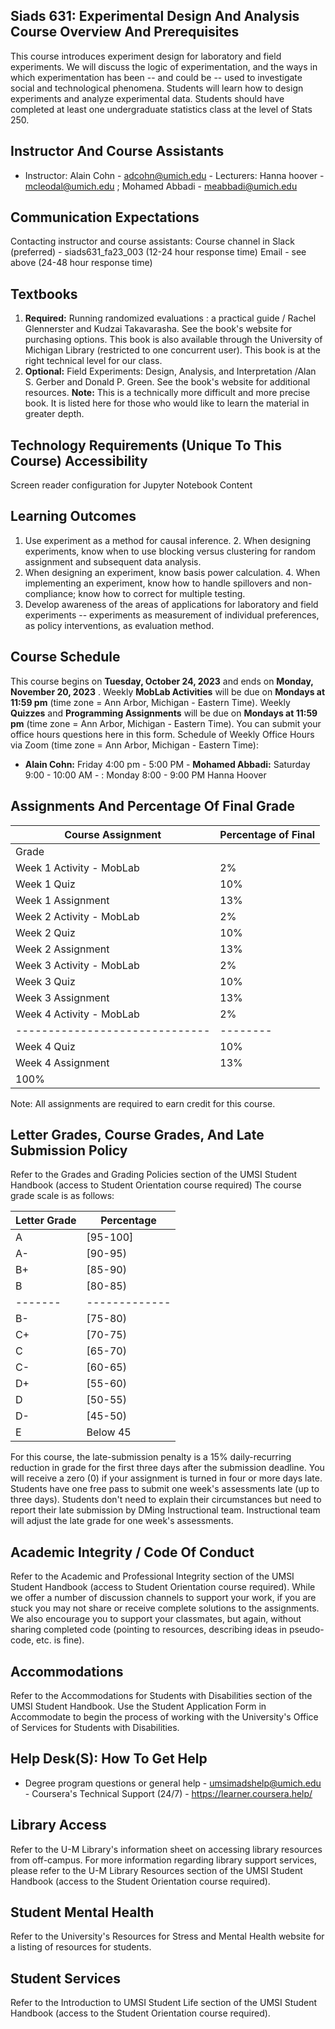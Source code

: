## Siads 631: Experimental Design And Analysis Course Overview And Prerequisites

This course introduces experiment design for laboratory and field experiments. We will discuss the logic of experimentation, and the ways in which experimentation has been -- and could be -- used to investigate social and technological phenomena. Students will learn how to design experiments and analyze experimental data. Students should have completed at least one undergraduate statistics class at the level of Stats 250.

## Instructor And Course Assistants

- Instructor: Alain Cohn - adcohn@umich.edu - Lecturers: Hanna hoover - mcleodal@umich.edu ;   Mohamed Abbadi - meabbadi@umich.edu

## Communication Expectations

Contacting instructor and course assistants: Course channel in Slack (preferred) - siads631_fa23_003 (12-24 hour response time) Email - see above (24-48 hour response time)

## Textbooks

1.  **Required:** Running randomized evaluations : a practical guide / Rachel Glennerster and     Kudzai Takavarasha. See the book's website for purchasing options. This book is also available through the University of Michigan Library (restricted to one concurrent user). This book is at the right technical level for our class.
2.  **Optional:** Field Experiments: Design, Analysis, and Interpretation /Alan S. Gerber and     Donald P. Green. See the book's website for additional resources. **Note:** This is a technically more difficult and more precise book. It is listed here for those who would like to learn the material in greater depth.

## Technology Requirements (Unique To This Course) Accessibility

Screen reader configuration for Jupyter Notebook Content

## Learning Outcomes

1.  Use experiment as a method for causal inference. 2. When designing experiments, know when to use blocking versus clustering for random     assignment and subsequent data analysis.
2.  When designing an experiment, know basis power calculation. 4. When implementing an experiment, know how to handle spillovers and non-compliance;     know how to correct for multiple testing.
3.  Develop awareness of the areas of applications for laboratory and field experiments --     experiments as measurement of individual preferences, as policy interventions, as evaluation method.

## Course Schedule

This course begins on **Tuesday, October 24, 2023** and ends on **Monday, November 20, 2023** . Weekly **MobLab Activities** will be due on **Mondays at 11:59 pm** (time zone = Ann Arbor, Michigan - Eastern Time). Weekly **Quizzes** and **Programming Assignments** will be due on **Mondays at 11:59 pm** (time zone = Ann Arbor, Michigan - Eastern Time). You can submit your office hours questions here in this form. Schedule of Weekly Office Hours via Zoom (time zone = Ann Arbor, Michigan - Eastern Time):

- **Alain Cohn:** Friday 4:00 pm - 5:00 PM - **Mohamed Abbadi:** Saturday 9:00 - 10:00 AM -   : Monday 8:00 - 9:00 PM   Hanna Hoover

## Assignments And Percentage Of Final Grade

| Course Assignment              | Percentage of Final |
| ------------------------------ | ------------------- |
| Grade                          |                     |
| Week 1 Activity - MobLab       | 2%                  |
| Week 1 Quiz                    | 10%                 |
| Week 1 Assignment              | 13%                 |
| Week 2 Activity - MobLab       | 2%                  |
| Week 2 Quiz                    | 10%                 |
| Week 2 Assignment              | 13%                 |
| Week 3 Activity - MobLab       | 2%                  |
| Week 3 Quiz                    | 10%                 |
| Week 3 Assignment              | 13%                 |
| Week 4 Activity - MobLab       | 2%                  |
| ------------------------------ | --------            |
| Week 4 Quiz                    | 10%                 |
| Week 4 Assignment              | 13%                 |
| 100%                           |                     |

Note: All assignments are required to earn credit for this course.

## Letter Grades, Course Grades, And Late Submission Policy

Refer to the Grades and Grading Policies section of the UMSI Student Handbook (access to Student Orientation course required) The course grade scale is as follows:

| Letter Grade | Percentage    |
| ------------ | ------------- |
| A            | [95-100]      |
| A-           | [90-95)       |
| B+           | [85-90)       |
| B            | [80-85)       |
| -------      | ------------- |
| B-           | [75-80)       |
| C+           | [70-75)       |
| C            | [65-70)       |
| C-           | [60-65)       |
| D+           | [55-60)       |
| D            | [50-55)       |
| D-           | [45-50)       |
| E            | Below 45      |

For this course, the late-submission penalty is a 15% daily-recurring reduction in grade for the first three days after the submission deadline. You will receive a zero (0) if your assignment is turned in four or more days late. Students have one free pass to submit one week's assessments late (up to three days). Students don't need to explain their circumstances but need to report their late submission by DMing Instructional team. Instructional team will adjust the late grade for one week's assessments.

## Academic Integrity / Code Of Conduct

Refer to the Academic and Professional Integrity section of the UMSI Student Handbook (access to Student Orientation course required). While we offer a number of discussion channels to support your work, if you are stuck you may not share or receive complete solutions to the assignments. We also encourage you to support your classmates, but again, without sharing completed code (pointing to resources, describing ideas in pseudo-code, etc. is fine).

## Accommodations

Refer to the Accommodations for Students with Disabilities section of the UMSI Student Handbook. Use the Student Application Form in Accommodate to begin the process of working with the University's Office of Services for Students with Disabilities.

## Help Desk(S): How To Get Help

- Degree program questions or general help - umsimadshelp@umich.edu - Coursera's Technical Support (24/7) - https://learner.coursera.help/

## Library Access

Refer to the U-M Library's information sheet on accessing library resources from off-campus. For more information regarding library support services, please refer to the U-M Library Resources section of the UMSI Student Handbook (access to the Student Orientation course required).

## Student Mental Health

Refer to the University's Resources for Stress and Mental Health website for a listing of resources for students.

## Student Services

Refer to the Introduction to UMSI Student Life section of the UMSI Student Handbook (access to the Student Orientation course required).
